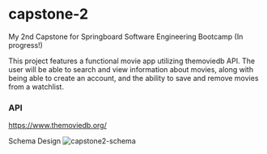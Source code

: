 # capstone-2
My 2nd Capstone for Springboard Software Engineering Bootcamp (In progress!)

This project features a functional movie app utilizing themoviedb API. The user will be able to search and view information about movies, along with being able to create an account, and the ability to save and remove movies from a watchlist. 

### API 
https://www.themoviedb.org/

Schema Design 
![capstone2-schema](https://user-images.githubusercontent.com/67822688/235282655-e1cbb5c5-996f-4ac9-8db8-6a6416b3fa2f.png)
